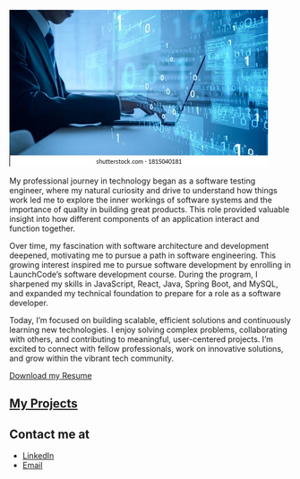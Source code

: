 ![My Portfolio Image](images/portfolio.jpeg)

My professional journey in technology began as a software testing engineer, where my natural curiosity and drive to understand how things work led me to explore the inner workings of software systems and the importance of quality in building great products. This role provided valuable insight into how different components of an application interact and function together.

Over time, my fascination with software architecture and development deepened, motivating me to pursue a path in software engineering. This growing interest inspired me to pursue software development by enrolling in LaunchCode’s software development course. During the program, I sharpened my skills in JavaScript, React, Java, Spring Boot, and MySQL, and expanded my technical foundation to prepare for a role as a software developer.

Today, I’m focused on building scalable, efficient solutions and continuously learning new technologies. I enjoy solving complex problems, collaborating with others, and contributing to meaningful, user-centered projects. I’m excited to connect with fellow professionals, work on innovative solutions, and grow within the vibrant tech community.


[Download my Resume](assets/LaunchCodeResume-2025.pdf)

## [My Projects](/projects.md)

## Contact me at

- [LinkedIn](https://www.linkedin.com/in/diviyaiswariyak)
- [Email](mailto:eraiswaryabe@gmail.com)













